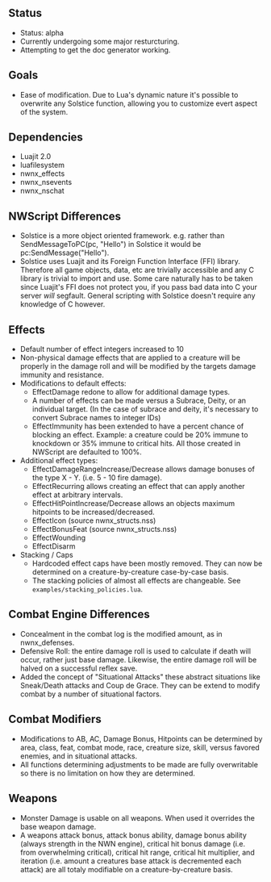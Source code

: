 ## Status
* Status: alpha
* Currently undergoing some major resturcturing.
* Attempting to get the doc generator working.

## Goals
* Ease of modification.  Due to Lua's dynamic nature it's possible to
  overwrite any Solstice function, allowing you to customize evert
  aspect of the system.

## Dependencies
* Luajit 2.0 
* luafilesystem
* nwnx_effects
* nwnx_nsevents
* nwnx_nschat

## NWScript Differences
* Solstice is a more object oriented framework.  e.g. rather than
  SendMessageToPC(pc, "Hello") in Solstice it would be
  pc:SendMessage("Hello").
* Solstice uses Luajit and its Foreign Function Interface (FFI) library.
  Therefore all game objects, data, etc are trivially accessible and any C
  library is trivial to import and use.  Some care naturally has to be
  taken since Luajit's FFI does not protect you, if you pass bad data
  into C your server _will_ segfault. General scripting with Solstice
  doesn't require any knowledge of C however.

## Effects
* Default number of effect integers increased to 10
* Non-physical damage effects that are applied to a creature will be
  properly in the damage roll and will be modified by the targets
  damage immunity and resistance.
* Modifications to default effects:
    * EffectDamage redone to allow for additional damage types.
    * A number of effects can be made versus a Subrace, Deity, or an
      individual target.  (In the case of subrace and deity, it's
      necessary to convert Subrace names to integer IDs)
    * EffectImmunity has been extended to have a percent chance of
      blocking an effect.  Example: a creature could be 20% immune to
      knockdown or 35% immune to critical hits.  All those created in
      NWScript are defaulted to 100%.
* Additional effect types:
    * EffectDamageRangeIncrease/Decrease allows damage bonuses of the
      type X - Y.  (i.e. 5 - 10 fire damage).
	* EffectRecurring allows creating an effect that can apply another
      effect at arbitrary intervals.
    * EffectHitPointIncrease/Decrease allows an objects maximum
      hitpoints to be increased/decreased.
	* EffectIcon (source nwnx_structs.nss)
	* EffectBonusFeat (source nwnx_structs.nss)
	* EffectWounding
	* EffectDisarm
* Stacking / Caps
    * Hardcoded effect caps have been mostly removed.  They can now be determined on
      a creature-by-creature case-by-case basis.
    * The stacking policies of almost all effects are changeable.
      See `examples/stacking_policies.lua`.

## Combat Engine Differences
* Concealment in the combat log is the modified amount, as in nwnx_defenses.
* Defensive Roll: the entire damage roll is used to calculate if death
  will occur, rather just base damage.  Likewise, the entire damage
  roll will be halved on a successful reflex save.
* Added the concept of "Situational Attacks" these abstract situations
  like Sneak/Death attacks and Coup de Grace.  They can be extend to
  modify combat by a number of situational factors.
  
## Combat Modifiers
* Modifications to AB, AC, Damage Bonus, Hitpoints can be determined
  by area, class, feat, combat mode, race, creature size, skill,
  versus favored enemies, and in situational attacks.
* All functions determining adjustments to be made are fully
  overwritable so there is no limitation on how they are determined.

## Weapons
* Monster Damage is usable on all weapons.  When used it overrides the base weapon damage.
* A weapons attack bonus, attack bonus ability, damage bonus ability
  (always strength in the NWN engine), critical hit bonus damage
  (i.e. from overwhelming critical), critical hit range, critical hit
  multiplier, and iteration (i.e. amount a creatures base attack is
  decremented each attack) are all totaly modifiable on a
  creature-by-creature basis.


